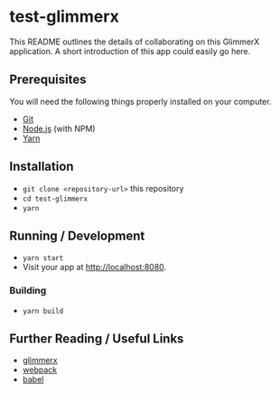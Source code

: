 # test-glimmerx

This README outlines the details of collaborating on this GlimmerX application.
A short introduction of this app could easily go here.

## Prerequisites

You will need the following things properly installed on your computer.

- [Git](https://git-scm.com/)
- [Node.js](https://nodejs.org/) (with NPM)
- [Yarn](https://yarnpkg.com/en/)

## Installation

- `git clone <repository-url>` this repository
- `cd test-glimmerx`
- `yarn`

## Running / Development

- `yarn start`
- Visit your app at [http://localhost:8080](http://localhost:8080).

### Building

- `yarn build`

## Further Reading / Useful Links

- [glimmerx](http://github.com/glimmerjs/glimmer-experimental/)
- [webpack](https://webpack.js.org/)
- [babel](https://babeljs.io/docs/en/configuration)
